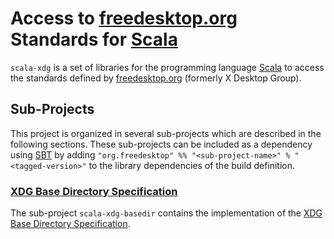 # Access to [freedesktop.org][xdg] Standards for [Scala][scala]

`scala-xdg` is a set of libraries for the programming language [Scala][scala] to access the
standards defined by [freedesktop.org][xdg] (formerly X Desktop Group).

## Sub-Projects

This project is organized in several sub-projects which are described in the following sections.
These sub-projects can be included as a dependency using [SBT][sbt] by adding
`"org.freedesktop" %% "<sub-project-name>" % "<tagged-version>"` to the library dependencies of the
build definition.

### [XDG Base Directory Specification][basedir]

The sub-project `scala-xdg-basedir` contains the implementation of the [XDG Base Directory
Specification][basedir].


[xdg]: http://www.freedesktop.org/
[scala]: http://scala-lang.org/
[sbt]: http://www.scala-sbt.org/
[basedir]: http://standards.freedesktop.org/basedir-spec/basedir-spec-latest.html

